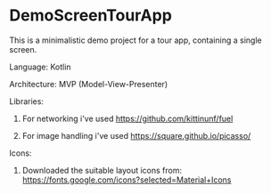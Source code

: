 # DemoScreenTourApp
This is a minimalistic demo project for a tour app, containing a single screen.

Language: Kotlin

Architecture: MVP (Model-View-Presenter)

Libraries:

1) For networking i've used https://github.com/kittinunf/fuel
  
2) For image handling i've used https://square.github.io/picasso/

Icons:
1) Downloaded the suitable layout icons from: https://fonts.google.com/icons?selected=Material+Icons



